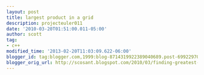 ```yaml
---
layout: post
title: largest product in a grid
description: projecteuler011
date: '2010-03-20T01:51:00.011-05:00'
author: scott
tag:
- c++
modified_time: '2013-02-20T11:03:09.622-06:00'
blogger_id: tag:blogger.com,1999:blog-8714319922389040689.post-699229700154415576
blogger_orig_url: http://scosant.blogspot.com/2010/03/finding-greatest-product-of-adjacent.html
---
```


<script src="https://gist.github.com/4317593.js"></script>